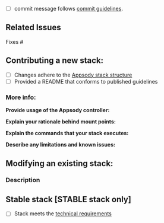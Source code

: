 <!--
Please read the [Code of Conduct](https://github.com/appsody/website/blob/master/CODE_OF_CONDUCT.md) and the [Contributing Guidelines](https://github.com/appsody/website/blob/master/CONTRIBUTING.md) before opening a pull request.
-->

- [ ] commit message follows [commit guidelines](https://github.com/appsody/website/blob/master/CONTRIBUTING.md#commit-message-guidelines).

## Related Issues
<!--
  Link to the issue that is fixed by this PR (if there is one)
  e.g. Fixes #32, Related to #54, etc.
-->
Fixes #

## Contributing a new stack:
<!--- Go over all the following points, and put an `x` in all the boxes that apply. -->
<!--- If you're unsure about any of these, don't hesitate to ask. We're here to help! -->
- [ ] Changes adhere to the [Appsody stack structure](https://github.com/appsody/website/blob/master/content/docs/stacks/stack-structure.md)
- [ ] Provided a README that conforms to published guidelines

### **More info:**
**Provide usage of the Appsody controller:**
<!--- Describe how your stack utilses the Appsody Controller -->

**Explain your rationale behind mount points:**
<!--- Describe the mount points your stack uses -->

**Explain the commands that your stack executes:**
<!--- Describe what commands your stack uses -->

**Describe any limitations and known issues:**
<!--- Please provide details about any limitations your stack has and describe any known issues -->

## Modifying an existing stack:

### Description
<!--- Describe your changes in detail -->

## Stable stack [STABLE stack only]
- [ ] Stack meets the [technical requirements](https://github.com/appsody/stacks/blob/master/TECHNICAL_REQUIREMENTS.md)